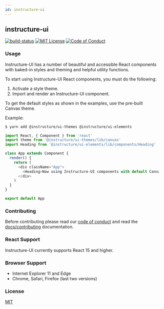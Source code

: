 ```yaml
---
id: instructure-ui
---
```


## instructure-ui

[![build-status][build-status]][build-status-url]
[![MIT License][license-badge]][LICENSE]
[![Code of Conduct][coc-badge]][coc]

### Usage

Instructure-UI has a number of beautiful and accessible React components with baked-in styles and theming and helpful utility functions.

To start using Instructure-UI React components, you must do the following:

1. Activate a style theme.
2. Import and render an Instructure-UI component.

To get the default styles as shown in the examples, use the pre-built Canvas theme.

Example:
```bash
$ yarn add @instructure/ui-themes @instructure/ui-elements
```

```javascript
import React, { Component } from 'react'
import theme from '@instructure/ui-themes/lib/canvas'
import Heading from '@instructure/ui-elements/lib/components/Heading'

class App extends Component {
  render() {
    return (
      <div className="App">
        <Heading>Now using Instructure-UI components with default Canvas theme!</Heading>
      </div>
    )
  }
}

export default App
```

### Contributing

Before contributing please read our [code of conduct](#CODE_OF_CONDUCT) and read the [docs/contributing](#contributing) documentation.

### React Support

Instructure-UI currently supports React 15 and higher.

### Browser Support

- Internet Explorer 11 and Edge
- Chrome, Safari, Firefox (last two versions)

### License

[MIT](LICENSE)

[build-status]: https://travis-ci.org/instructure/instructure-ui.svg?branch=master
[build-status-url]: https://travis-ci.org/instructure/instructure-ui "Travis CI"

[license-badge]: https://img.shields.io/npm/l/instructure-ui.svg?style=flat-square
[license]: https://github.com/instructure/instructure-ui/blob/master/LICENSE

[coc-badge]: https://img.shields.io/badge/code%20of-conduct-ff69b4.svg?style=flat-square
[coc]: https://github.com/instructure/instructure-ui/blob/master/CODE_OF_CONDUCT.md
